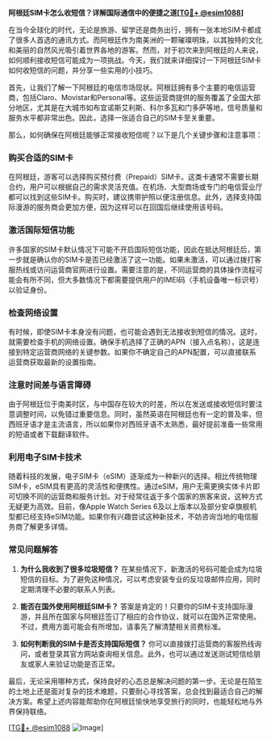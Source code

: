 **阿根廷SIM卡怎么收短信？详解国际通信中的便捷之道[[TG💪+ @esim1088](https://t.me/s/esim1088)]**

在当今全球化的时代，无论是旅游、留学还是商务出行，拥有一张本地SIM卡都成了很多人首选的通讯方式。而阿根廷作为南美洲的一颗璀璨明珠，以其独特的文化和美丽的自然风光吸引着世界各地的游客。然而，对于初次来到阿根廷的人来说，如何顺利接收短信可能成为一项挑战。今天，我们就来详细探讨一下阿根廷SIM卡如何收短信的问题，并分享一些实用的小技巧。

首先，让我们了解一下阿根廷的电信市场现状。阿根廷拥有多个主要的电信运营商，包括Claro、Movistar和Personal等。这些运营商提供的服务覆盖了全国大部分地区，尤其是在大城市如布宜诺斯艾利斯、科尔多瓦和门多萨等地，信号质量和服务水平都非常出色。因此，选择一张适合自己的SIM卡至关重要。

那么，如何确保在阿根廷能够正常接收短信呢？以下是几个关键步骤和注意事项：

### **购买合适的SIM卡**
在阿根廷，游客可以选择购买预付费（Prepaid）SIM卡。这类卡通常不需要长期合约，用户可以根据自己的需求灵活充值。在机场、大型商场或专门的电信营业厅都可以找到这些SIM卡。购买时，建议携带护照以便注册信息。此外，选择支持国际漫游的服务商会更加方便，因为这样可以在回国后继续使用该号码。

### **激活国际短信功能**
许多国家的SIM卡默认情况下可能不开启国际短信功能，因此在抵达阿根廷后，第一步就是确认你的SIM卡是否已经激活了这一功能。如果未激活，可以通过拨打客服热线或访问运营商官网进行设置。需要注意的是，不同运营商的具体操作流程可能会有所不同，但大多数情况下都需要提供用户的IMEI码（手机设备唯一标识号）以验证身份。

### **检查网络设置**
有时候，即使SIM卡本身没有问题，也可能会遇到无法接收到短信的情况。这时，就需要检查手机的网络设置。确保手机选择了正确的APN（接入点名称），这是连接到特定运营商网络的关键参数。如果你不确定自己的APN配置，可以直接联系运营商获取最新的设置指南。

### **注意时间差与语言障碍**
由于阿根廷位于南美时区，与中国存在较大的时差，所以在发送或接收短信时要注意调整时间，以免错过重要信息。同时，虽然英语在阿根廷也有一定的普及率，但西班牙语才是主流语言，所以如果你对西班牙语不太熟悉，最好提前准备一些常用的短语或者下载翻译软件。

### **利用电子SIM卡技术**
随着科技的发展，电子SIM卡（eSIM）逐渐成为一种新兴的选择。相比传统物理SIM卡，eSIM具有更高的灵活性和便携性。通过eSIM，用户无需更换实体卡片即可切换不同的运营商和服务计划。对于经常往返于多个国家的旅客来说，这种方式无疑更为高效。目前，像Apple Watch Series 6及以上版本以及部分安卓旗舰机型都已经支持eSIM功能。如果你有兴趣尝试这种新技术，不妨咨询当地的电信服务商了解更多详情。

### **常见问题解答**
1. **为什么我收到了很多垃圾短信？**
   在某些情况下，新激活的号码可能会成为垃圾短信的目标。为了避免这种情况，可以考虑安装专业的反垃圾邮件应用，同时定期清理不必要的联系人列表。

2. **能否在国外使用阿根廷SIM卡？**
   答案是肯定的！只要你的SIM卡支持国际漫游，并且所在国家与阿根廷签订了相应的合作协议，就可以在国外正常使用。不过，费用方面可能会有所增加，请事先了解清楚相关资费标准。

3. **如何判断我的SIM卡是否支持国际短信？**
   你可以直接拨打运营商的客服热线询问，或者登录其官方网站查询相关信息。此外，也可以通过发送测试短信给朋友或家人来验证功能是否正常。

最后，无论采用哪种方式，保持良好的心态总是解决问题的第一步。无论是在陌生的土地上还是面对复杂的技术难题，只要耐心寻找答案，总会找到最适合自己的解决方案。希望上述内容能帮助你在阿根廷愉快地享受旅行的同时，也能轻松地与外界保持联络。

[[TG💪+ @esim1088](https://t.me/s/esim1088) ![Image](https://i.postimg.cc/4NQfJmqS/Snipaste-2025-05-13-00-14-12.png)]